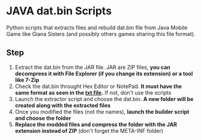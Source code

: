 # JAVA dat.bin Scripts
Python scripts that extracts files and rebuild dat.bin file from Java Mobile Game like Giana Sisters (and possibly others games sharing this file format).
## Step
1. Extract the dat.bin from the JAR file. JAR are ZIP files, **you can decompress it with File Explorer (if you change its extension) or a tool like 7-Zip**
2. Check the dat.bin throught Hex Editor or NotePad. **It must have the same format as seen in the [txt file](https://github.com/zigaudrey/JAVA-dat.bin-scripts/blob/main/GIANA-dat.bin-file-format.txt).** If not, don't use the scripts
3. Launch the extractor script and choose the dat.bin. **A new folder will be created along with the extracted files**
4. Once you modified the files (not the names), **launch the builder script and choose the folder**
5. **Replace the modded files and compress the folder with the JAR extension instead of ZIP** (don't forget the META-INF folder)

